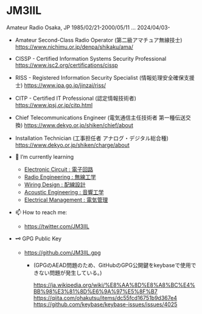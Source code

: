 # JM3IIL
Amateur Radio
Osaka, JP
1985/02/21-2000/05/11 ... 2024/04/03-

- Amateur Second-Class Radio Operator (第二級アマチュア無線技士) https://www.nichimu.or.jp/denpa/shikaku/ama/
- CISSP - Certified Information Systems Security Professional https://www.isc2.org/certifications/cissp
- RISS - Registered Information Security Specialist (情報処理安全確保支援士) https://www.ipa.go.jp/jinzai/riss/
- CITP - Certified IT Professional (認定情報技術者) https://www.ipsj.or.jp/citp.html
- Chief Telecommunications Engineer (電気通信主任技術者 第一種伝送交換) https://www.dekyo.or.jp/shiken/chief/about
- Installation Technician (工事担任者 アナログ・デジタル総合種) https://www.dekyo.or.jp/shiken/charge/about

- 🌱 I’m currently learning
  - [Electronic Circuit : 電子回路](https://github.com/JM3IIL/ElectronicCircuit/)
  - [Radio Engineering : 無線工学](https://github.com/JM3IIL/RadioEngineering/)
  - [Wiring Design : 配線設計](https://github.com/JM3IIL/WiringDesign/)
  - [Acoustic Engineering : 音響工学](https://github.com/JM3IIL/AcousticEngineering/)
  - [Electrical Management : 電気管理](https://github.com/JM3IIL/ElectricalManagement/)

- 📫 How to reach me:
  - https://twitter.com/JM3IIL

- 🗝 GPG Public Key
  - https://github.com/JM3IIL.gpg
    - (GPGのAEAD問題のため、GitHubのGPG公開鍵をkeybaseで使用できない問題が発生している。)
   
       https://ja.wikipedia.org/wiki/%E8%AA%8D%E8%A8%BC%E4%BB%98%E3%81%8D%E6%9A%97%E5%8F%B7
       https://qiita.com/ohakutsu/items/dc55fcd16751b9d367e4
       https://github.com/keybase/keybase-issues/issues/4025

<!--
### Hi there 👋

**JM3IIL/JM3IIL** is a ✨ _special_ ✨ repository because its `README.md` (this file) appears on your GitHub profile.

Here are some ideas to get you started:

- 🔭 I’m currently working on ...
- 🌱 I’m currently learning ...
- 👯 I’m looking to collaborate on ...
- 🤔 I’m looking for help with ...
- 💬 Ask me about ...
- 📫 How to reach me: ...
- 😄 Pronouns: ...
- ⚡ Fun fact: ...
-->
